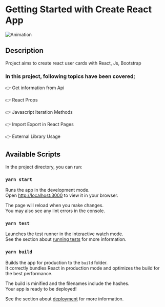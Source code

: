 # Getting Started with Create React App

![Animation](https://user-images.githubusercontent.com/99739515/176938494-be7c6174-aa11-4b26-aec3-9406ce351ebf.gif)



## Description
Project aims to create react user cards with React, Js, Bootstrap

### In this  project, following topics have been covered;

👉 Get information from Api

👉 React Props

👉 Javascript Iteration Methods

👉 Import Export in React Pages

👉 External Library Usage

## Available Scripts

In the project directory, you can run:

### `yarn start`

Runs the app in the development mode.\
Open [http://localhost:3000](http://localhost:3000) to view it in your browser.

The page will reload when you make changes.\
You may also see any lint errors in the console.

### `yarn test`

Launches the test runner in the interactive watch mode.\
See the section about [running tests](https://facebook.github.io/create-react-app/docs/running-tests) for more information.

### `yarn build`

Builds the app for production to the `build` folder.\
It correctly bundles React in production mode and optimizes the build for the best performance.

The build is minified and the filenames include the hashes.\
Your app is ready to be deployed!

See the section about [deployment](https://facebook.github.io/create-react-app/docs/deployment) for more information.
